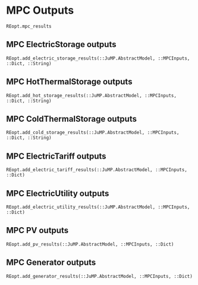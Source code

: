 # MPC Outputs
```@docs
REopt.mpc_results
```

## MPC ElectricStorage outputs
```@docs
REopt.add_electric_storage_results(::JuMP.AbstractModel, ::MPCInputs, ::Dict, ::String)
```

## MPC HotThermalStorage outputs
```@docs
REopt.add_hot_storage_results(::JuMP.AbstractModel, ::MPCInputs, ::Dict, ::String)
```

## MPC ColdThermalStorage outputs
```@docs
REopt.add_cold_storage_results(::JuMP.AbstractModel, ::MPCInputs, ::Dict, ::String)
```

## MPC ElectricTariff outputs
```@docs
REopt.add_electric_tariff_results(::JuMP.AbstractModel, ::MPCInputs, ::Dict)
```

## MPC ElectricUtility outputs
```@docs
REopt.add_electric_utility_results(::JuMP.AbstractModel, ::MPCInputs, ::Dict)
```

## MPC PV outputs
```@docs
REopt.add_pv_results(::JuMP.AbstractModel, ::MPCInputs, ::Dict)
```

## MPC Generator outputs
```@docs
REopt.add_generator_results(::JuMP.AbstractModel, ::MPCInputs, ::Dict)
```

